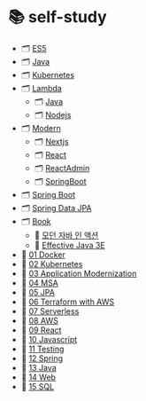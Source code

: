 # 📚 self-study
- 🗂 [ES5](https://github.com/justdoanything/self-study/tree/main/ES5)
- 🗂 [Java](https://github.com/justdoanything/self-study/tree/main/Java)
- 🗂 [Kubernetes](https://github.com/justdoanything/self-study/tree/main/Kubernetes)
- 🗂 [Lambda](https://github.com/justdoanything/self-study/tree/main/Lambda)
  - 🗂 [Java](https://github.com/justdoanything/self-study/tree/main/Lambda/Java)
  - 🗂 [Nodejs](https://github.com/justdoanything/self-study/tree/main/Lambda/Nodejs)
- 🗂 [Modern](https://github.com/justdoanything/self-study/tree/main/Modern)
  - 🗂 [Nextjs](https://github.com/justdoanything/self-study/tree/main/Modern/Nextjs)
  - 🗂 [React](https://github.com/justdoanything/self-study/tree/main/Modern/React)
  - 🗂 [ReactAdmin](https://github.com/justdoanything/self-study/tree/main/Modern/ReactAdmin)
  - 🗂 [SpringBoot](https://github.com/justdoanything/self-study/tree/main/Modern/SpringBoot)
- 🗂 [Spring Boot](https://github.com/justdoanything/self-study/tree/main/Spring%20Boot)
- 🗂 [Spring Data JPA](https://github.com/justdoanything/self-study/tree/main/Spring%20Data%20JPA)
- 🗂 [Book](https://github.com/justdoanything/self-study/tree/main/%F0%9F%93%9A%20Book)
  - 📘 [모던 자바 인 액션](https://github.com/justdoanything/self-study/blob/main/📚%20Book/📘%20모던%20자바%20인%20액션.md)
  - 📘 [Effective Java 3E](https://github.com/justdoanything/self-study/blob/main/📚%20Book/📘%20Effective%20Java%203E.md)
- 📁 [01 Docker](https://github.com/justdoanything/self-study/blob/main/01%20Docker.md)
- 📁 [02 Kubernetes](https://github.com/justdoanything/self-study/blob/main/02%20Kubernetes.md)
- 📁 [03 Application Modernization](https://github.com/justdoanything/self-study/blob/main/03%20ApplicationModernization.md)
- 📁 [04 MSA](https://github.com/justdoanything/self-study/blob/main/04%20MSA.md)
- 📁 [05 JPA](https://github.com/justdoanything/self-study/blob/main/05%20JPA.md)
- 📁 [06 Terraform with AWS](https://github.com/justdoanything/self-study/blob/main/06%20Terraform%20with%20AWS.md)
- 📁 [07 Serverless](https://github.com/justdoanything/self-study/blob/main/07%20Serverless.md)
- 📁 [08 AWS](https://github.com/justdoanything/self-study/blob/main/08%20AWS.md)
- 📁 [09 React](https://github.com/justdoanything/self-study/blob/main/09%20React.md)
- 📁 [10 Javascript](https://github.com/justdoanything/self-study/blob/main/10%20Javascript.md)
- 📁 [11 Testing](https://github.com/justdoanything/self-study/blob/main/11%20Testing.md)
- 📁 [12 Spring](https://github.com/justdoanything/self-study/blob/main/12%20Spring.md)
- 📁 [13 Java](https://github.com/justdoanything/self-study/blob/main/13%20Java.md)
- 📁 [14 Web](https://github.com/justdoanything/self-study/blob/main/14%20Web.md)
- 📁 [15 SQL](https://github.com/justdoanything/self-study/blob/main/15%20SQL.md)

